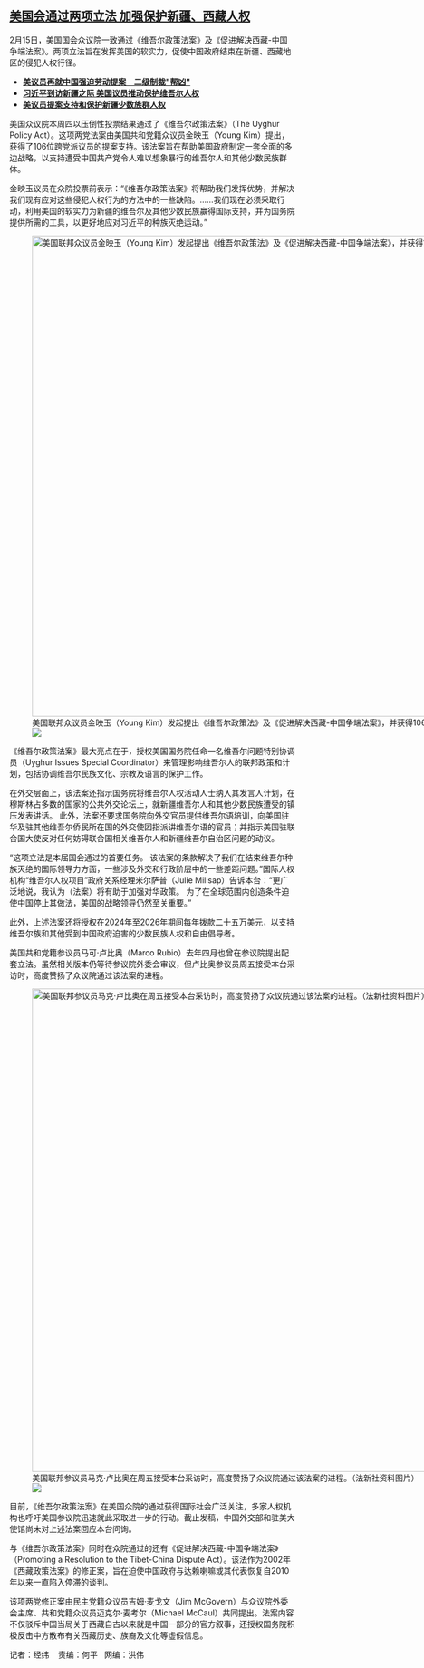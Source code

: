 <!--1708114800000-->
[美国会通过两项立法  加强保护新疆、西藏人权](https://www.rfa.org/mandarin/yataibaodao/shaoshuminzu/jw-02162024101106.html)
------

<p><span style="font-weight: 400;">2月15日，美国国会众议院一致通过《维吾尔政策法案》及《促进解决西藏-中国争端法案》。两项立法旨在发挥美国的软实力，促使中国政府结束在新疆、西藏地区的侵犯人权行径。</span></p><ul><li><a href="https://www.rfa.org/mandarin/yataibaodao/junshiwaijiao/jw-07182023095213.html"><strong>美议员再就中国强迫劳动提案　二级制裁"帮凶"</strong></a></li><li><a href="https://www.rfa.org/mandarin/yataibaodao/shaoshuminzu/kw-07152022092208.html"><strong>习近平到访新疆之际 美国议员推动保护维吾尔人权</strong></a></li><li><strong><a href="https://www.rfa.org/mandarin/Xinwen/8-07302021132839.html">美议员提案支持和保护新疆少数族群人权</a></strong></li></ul><p><span style="font-weight: 400;">美国众议院本周四以压倒性投票结果通过了《维吾尔政策法案》（The Uyghur Policy Act）。这项两党法案由美国共和党籍众议员金映玉（Young Kim）提出，获得了106位跨党派议员的提案支持。该法案旨在帮助美国政府制定一套全面的多边战略，以支持遭受中国共产党令人难以想象暴行的维吾尔人和其他少数民族群体。</span></p><p><span style="font-weight: 400;">金映玉议员在众院投票前表示：“《维吾尔政策法案》将帮助我们发挥优势，并解决我们现有应对这些侵犯人权行为的方法中的一些缺陷。……我们现在必须采取行动，利用美国的软实力为新疆的维吾尔及其他少数民族赢得国际支持，并为国务院提供所需的工具，以更好地应对习近平的种族灭绝运动。”</span></p><p><span style="font-weight: 400;"><figure class="image-richtext image-inline captioned" style="width:1350px;"><img alt="美国联邦众议员金映玉（Young Kim）发起提出《维吾尔政策法》及《促进解决西藏-中国争端法案》，并获得106位跨党派议员的支持。（美联社图片）" height="849" src="https://www.rfa.org/mandarin/yataibaodao/shaoshuminzu/jw-02162024101106.html/ap18311322264376.jpg/@@images/926be16d-7e0f-4c0f-83d3-3e4344d04094.jpeg" title="AP18311322264376.jpg" width="1350"/><figcaption class="image-caption">美国联邦众议员金映玉（Young Kim）发起提出《维吾尔政策法》及《促进解决西藏-中国争端法案》，并获得106位跨党派议员的支持。（美联社图片）</figcaption><small></small><div id="zoomattribute"><a data-caption="美国联邦众议员金映玉（Young Kim）发起提出《维吾尔政策法》及《促进解决西藏-中国争端法案》，并获得106位跨党派议员的支持。（美联社图片）" data-fancybox="" href="https://www.rfa.org/mandarin/yataibaodao/shaoshuminzu/jw-02162024101106.html/ap18311322264376.jpg" id="single_image" title="美国联邦众议员金映玉（Young Kim）发起提出《维吾尔政策法》及《促进解决西藏-中国争端法案》，并获得106位跨党派议员的支持。（美联社图片）"><img src="/++plone++rfa-resources/img/icon-zoom.png"/></a></div></figure></span></p><p><span style="font-weight: 400;">《维吾尔政策法案》最大亮点在于，授权美国国务院任命一名维吾尔问题特别协调员（Uyghur Issues Special Coordinator）来管理影响维吾尔人的联邦政策和计划，包括协调维吾尔民族文化、宗教及语言的保护工作。</span></p><p><span style="font-weight: 400;">在外交层面上，该法案还指示国务院将维吾尔人权活动人士纳入其发言人计划，在穆斯林占多数的国家的公共外交论坛上，就新疆维吾尔人和其他少数民族遭受的镇压发表讲话。 此外，法案还要求国务院向外交官员提供维吾尔语培训，向美国驻华及驻其他维吾尔侨民所在国的外交使团指派讲维吾尔语的官员；并指示美国驻联合国大使反对任何妨碍联合国相关维吾尔人和新疆维吾尔自治区问题的动议。</span></p><p><span style="font-weight: 400;">“这项立法是本届国会通过的首要任务。 该法案的条款解决了我们在结束维吾尔种族灭绝的国际领导力方面，一些涉及外交和行政阶层中的一些差距问题。”国际人权机构“维吾尔人权项目”政府关系经理米尔萨普（Julie Millsap）告诉本台：“更广泛地说，我认为（法案）将有助于加强对华政策。 为了在全球范围内创造条件迫使中国停止其做法，美国的战略领导仍然至关重要。”</span></p><p><span style="font-weight: 400;">此外，上述法案还将授权在2024年至2026年期间每年拨款二十五万美元，以支持维吾尔族和其他受到中国政府迫害的少数民族人权和自由倡导者。</span></p><p><span style="font-weight: 400;">美国共和党籍参议员马可·卢比奥（Marco Rubio）去年四月也曾在参议院提出配套立法。虽然相关版本仍等待参议院外委会审议，但卢比奥参议员周五接受本台采访时，高度赞扬了众议院通过该法案的进程。</span></p><p><span style="font-weight: 400;"><figure class="image-richtext image-inline captioned" style="width:1280px;"><img alt="美国联邦参议员马克·卢比奥在周五接受本台采访时，高度赞扬了众议院通过该法案的进程。（法新社资料图片）" height="853" src="https://www.rfa.org/mandarin/yataibaodao/shaoshuminzu/jw-02162024101106.html/jw3.jpg/@@images/46682b10-d3cb-48b0-9fbf-97e43abe360d.jpeg" title="jw3.jpg" width="1280"/><figcaption class="image-caption">美国联邦参议员马克·卢比奥在周五接受本台采访时，高度赞扬了众议院通过该法案的进程。（法新社资料图片）</figcaption><small></small><div id="zoomattribute"><a data-caption="美国联邦参议员马克·卢比奥在周五接受本台采访时，高度赞扬了众议院通过该法案的进程。（法新社资料图片）" data-fancybox="" href="https://www.rfa.org/mandarin/yataibaodao/shaoshuminzu/jw-02162024101106.html/jw3.jpg" id="single_image" title="美国联邦参议员马克·卢比奥在周五接受本台采访时，高度赞扬了众议院通过该法案的进程。（法新社资料图片）"><img src="/++plone++rfa-resources/img/icon-zoom.png"/></a></div></figure></span></p><p><span style="font-weight: 400;">目前，《维吾尔政策法案》在美国众院的通过获得国际社会广泛关注，多家人权机构也呼吁美国参议院迅速就此采取进一步的行动。截止发稿，中国外交部和驻美大使馆尚未对上述法案回应本台问询。</span></p><p><span style="font-weight: 400;">与《维吾尔政策法案》同时在众院通过的还有《促进解决西藏-中国争端法案》（Promoting a Resolution to the Tibet-China Dispute Act）。该法作为2002年《西藏政策法案》的修正案，旨在迫使中国政府与达赖喇嘛或其代表恢复自2010年以来一直陷入停滞的谈判。</span></p><p><span style="font-weight: 400;">该项两党修正案由民主党籍众议员吉姆·麦戈文（Jim McGovern）与众议院外委会主席、共和党籍众议员迈克尔·麦考尔（Michael McCaul）共同提出。法案内容不仅驳斥中国当局关于西藏自古以来就是中国一部分的官方叙事，还授权国务院积极反击中方散布有关西藏历史、族裔及文化等虚假信息。</span></p><p><span style="font-weight: 400;">记者：经纬    责编：何平   网编：洪伟</span></p>
